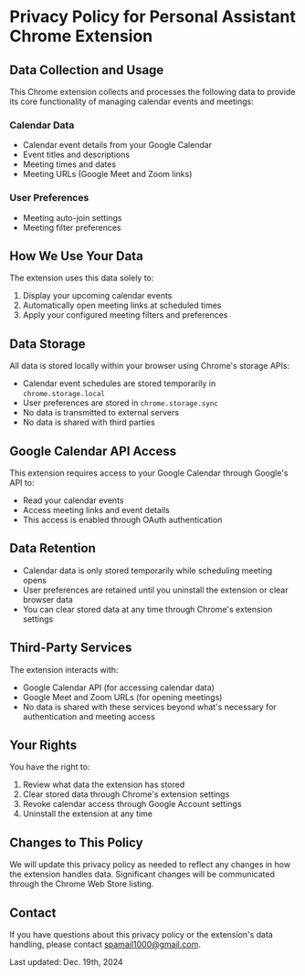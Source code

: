 # Privacy Policy for Personal Assistant Chrome Extension

## Data Collection and Usage

This Chrome extension collects and processes the following data to provide its core functionality of managing calendar events and meetings:

### Calendar Data
- Calendar event details from your Google Calendar
- Event titles and descriptions
- Meeting times and dates
- Meeting URLs (Google Meet and Zoom links)

### User Preferences
- Meeting auto-join settings
- Meeting filter preferences

## How We Use Your Data

The extension uses this data solely to:
1. Display your upcoming calendar events
2. Automatically open meeting links at scheduled times
3. Apply your configured meeting filters and preferences

## Data Storage

All data is stored locally within your browser using Chrome's storage APIs:
- Calendar event schedules are stored temporarily in `chrome.storage.local`
- User preferences are stored in `chrome.storage.sync`
- No data is transmitted to external servers
- No data is shared with third parties

## Google Calendar API Access

This extension requires access to your Google Calendar through Google's API to:
- Read your calendar events
- Access meeting links and event details
- This access is enabled through OAuth authentication

## Data Retention

- Calendar data is only stored temporarily while scheduling meeting opens
- User preferences are retained until you uninstall the extension or clear browser data
- You can clear stored data at any time through Chrome's extension settings

## Third-Party Services

The extension interacts with:
- Google Calendar API (for accessing calendar data)
- Google Meet and Zoom URLs (for opening meetings)
- No data is shared with these services beyond what's necessary for authentication and meeting access

## Your Rights

You have the right to:
1. Review what data the extension has stored
2. Clear stored data through Chrome's extension settings
3. Revoke calendar access through Google Account settings
4. Uninstall the extension at any time

## Changes to This Policy

We will update this privacy policy as needed to reflect any changes in how the extension handles data. Significant changes will be communicated through the Chrome Web Store listing.

## Contact

If you have questions about this privacy policy or the extension's data handling, please contact spamail1000@gmail.com.

Last updated: Dec. 19th, 2024 